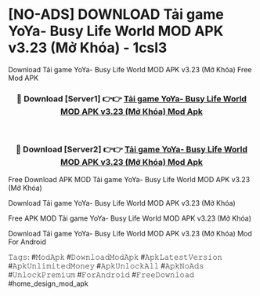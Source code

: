 # [NO-ADS] DOWNLOAD Tải game YoYa- Busy Life World MOD APK v3.23 (Mở Khóa) - 1csl3
Download Tải game YoYa- Busy Life World MOD APK v3.23 (Mở Khóa) Free Mod APK

<div align="center">
<h3>🔴 Download [Server1] 👉👉 <a href="https://apk-comot.site?title=Tải_game_YoYa-_Busy_Life_World_MOD_APK_v3.23_(Mở_Khóa)">Tải game YoYa- Busy Life World MOD APK v3.23 (Mở Khóa) Mod Apk</a></h3><br>

<h3>🔴 Download [Server2] 👉👉 <a href="https://apk-comot.site?title=Tải_game_YoYa-_Busy_Life_World_MOD_APK_v3.23_(Mở_Khóa)">Tải game YoYa- Busy Life World MOD APK v3.23 (Mở Khóa) Mod Apk</a></h3>
</div>


Free Download APK MOD Tải game YoYa- Busy Life World MOD APK v3.23 (Mở Khóa)

Download Tải game YoYa- Busy Life World MOD APK v3.23 (Mở Khóa) 

Free APK MOD Tải game YoYa- Busy Life World MOD APK v3.23 (Mở Khóa) 

Download Tải game YoYa- Busy Life World MOD APK v3.23 (Mở Khóa) Mod For Android

𝚃𝚊𝚐𝚜: #𝙼𝚘𝚍𝙰𝚙𝚔 #𝙳𝚘𝚠𝚗𝚕𝚘𝚊𝚍𝙼𝚘𝚍𝙰𝚙𝚔 #𝙰𝚙𝚔𝙻𝚊𝚝𝚎𝚜𝚝𝚅𝚎𝚛𝚜𝚒𝚘𝚗 #𝙰𝚙𝚔𝚄𝚗𝚕𝚒𝚖𝚒𝚝𝚎𝚍𝙼𝚘𝚗𝚎𝚢 #𝙰𝚙𝚔𝚄𝚗𝚕𝚘𝚌𝚔𝙰𝚕𝚕 #𝙰𝚙𝚔𝙽𝚘𝙰𝚍𝚜 #𝚄𝚗𝚕𝚘𝚌𝚔𝙿𝚛𝚎𝚖𝚒𝚞𝚖 #𝙵𝚘𝚛𝙰𝚗𝚍𝚛𝚘𝚒𝚍 #𝙵𝚛𝚎𝚎𝙳𝚘𝚠𝚗𝚕𝚘𝚊𝚍 #home_design_mod_apk